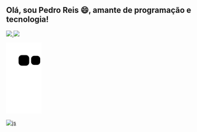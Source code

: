  <h2> Olá, sou Pedro Reis 😄, amante de programação e tecnologia! </h2>


<div>
<a href="https://github.com/pedroreis500">
<img height="180em" src="https://github-readme-stats.vercel.app/api/top-langs/?username=pedroreis500&layout=compact&langs_count=7&theme=dracula"/>
<img height="180em" src="https://github-readme-stats.vercel.app/api?username=pedroreis500&show_icons=true&theme=dracula&include_all_commits=true&count_private=true"/>
</div>

 ![Snake animation](https://github.com/pedroreis500/pedroreis500/blob/output/github-contribution-grid-snake.svg)
 
 ![js](https://user-images.githubusercontent.com/80926962/165357323-2ba9045b-4b71-4a2a-bcb2-f18e81268607.jpg)


